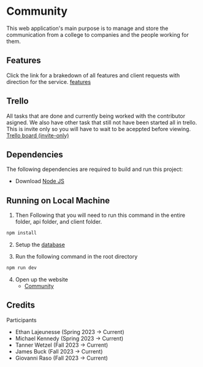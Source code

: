 # Community

This web application's main purpose is to manage and store the communication from a college to companies and the people working for them.

## Features
Click the link for a brakedown of all features and client requests with direction for the service.
 [features](https://github.com/ethanlaj/community/blob/main/docs/Initial_Tasks_and_Requirements.md)

 ## Trello
All tasks that are done and currently being worked with the contributor asigned. We also have other task that still not have been started all in trello. This is invite only so you will have to wait to be aceppted before viewing. [Trello board (invite-only)](https://trello.com/b/Xv6cbIvZ/community) 

## Dependencies
The following dependencies are required to build and run this project:
- Download [Node JS](https://nodejs.org/en/download/current)


## Running on Local Machine

1. Then Following that you will need to run this command in the entire folder, api folder, and client folder.
```bash
npm install
```
2. Setup the [database](https://github.com/ethanlaj/community/blob/main/api/src/database/README.md)

3. Run the following command in the root directory
```bash
npm run dev
```

4. Open up the website
   - [Community](https://community-9eef4.web.app/)

## Credits
 Participants
- Ethan Lajeunesse (Spring 2023 -> Current)
- Michael Kennedy (Spring 2023 -> Current)
- Tanner Wetzel (Fall 2023 -> Current)
- James Buck (Fall 2023 -> Current)
- Giovanni Raso (Fall 2023 -> Current)


